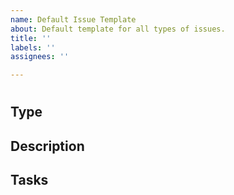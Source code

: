 ```yaml
---
name: Default Issue Template
about: Default template for all types of issues.
title: ''
labels: ''
assignees: ''

---
```


# <!-- HEADING -->

## Type

<!-- [ BUG | ISSUE | FEATURE REQUEST ] -->

## Description

## Tasks

<!-- If needed: -->
<!-- ## System Information -->

